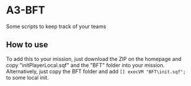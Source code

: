 # A3-BFT
Some scripts to keep track of your teams

## How to use
To add this to your mission, just download the ZIP on the homepage and copy "initPlayerLocal.sqf" and the "BFT" folder into your mission. 
Alternatively, just copy the BFT folder and add `[] execVM "BFT\init.sqf";` to some local init.
